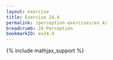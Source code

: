 ```yaml
---
layout: exercise
title: Exercise 24.4
permalink: /perception-exercises/ex_4/
breadcrumb: 24-Perception
bookmarkID: ex24.4
---
```


{% include mathjax_support %}
